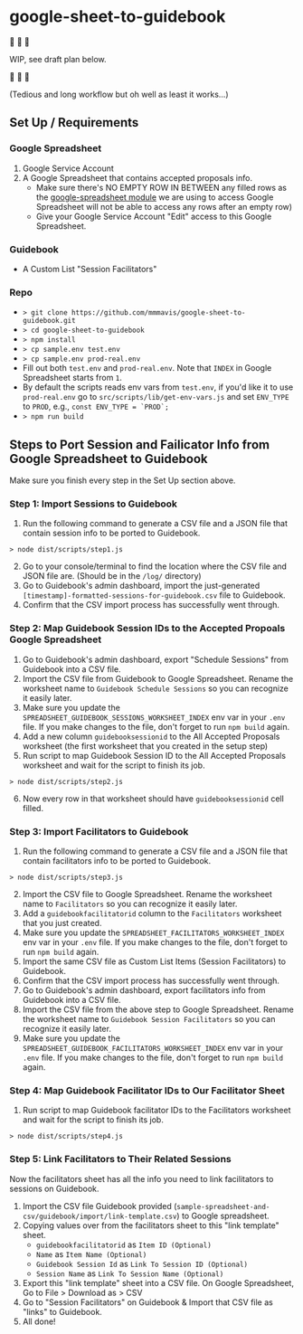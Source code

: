 # google-sheet-to-guidebook
:stop_sign: :stop_sign: :stop_sign:

WIP, see draft plan below.

:stop_sign: :stop_sign: :stop_sign:

(Tedious and long workflow but oh well as least it works...)

## Set Up / Requirements

### Google Spreadsheet

1. Google Service Account
2. A Google Spreadsheet that contains accepted proposals info.
    - Make sure there's NO EMPTY ROW IN BETWEEN any filled rows as the [google-spreadsheet module](https://www.npmjs.com/package/google-spreadsheet) we are using to access Google Spreadsheet will not be able to access any rows after an empty row)
    - Give your Google Service Account "Edit" access to this Google Spreadsheet.

### Guidebook

- A Custom List "Session Facilitators"

### Repo

- `> git clone https://github.com/mmmavis/google-sheet-to-guidebook.git`
- `> cd google-sheet-to-guidebook`
- `> npm install`
- `> cp sample.env test.env`
- `> cp sample.env prod-real.env`
- Fill out both `test.env` and `prod-real.env`. Note that `INDEX` in Google Spreadsheet starts from `1`.
- By default the scripts reads env vars from `test.env`, if you'd like it to use `prod-real.env` go to `src/scripts/lib/get-env-vars.js` and set `ENV_TYPE` to `PROD`, e.g., ```const ENV_TYPE = `PROD`;```
- `> npm run build`


## Steps to Port Session and Failicator Info from Google Spreadsheet to Guidebook

Make sure you finish every step in the Set Up section above.

### Step 1: Import Sessions to Guidebook

1. Run the following command to generate a CSV file and a JSON file that contain session info to be ported to Guidebook.

```
> node dist/scripts/step1.js
```
2. Go to your console/terminal to find the location where the CSV file and JSON file are. (Should be in the `/log/` directory)
3. Go to Guidebook's admin dashboard, import the just-generated `[timestamp]-formatted-sessions-for-guidebook.csv` file to Guidebook.
4. Confirm that the CSV import process has successfully went through.

### Step 2: Map Guidebook Session IDs to the Accepted Propoals Google Spreadsheet

1. Go to Guidebook's admin dashboard, export "Schedule Sessions" from Guidebook into a CSV file.
2. Import the CSV file from Guidebook to Google Spreadsheet. Rename the worksheet name to `Guidebook Schedule Sessions` so you can recognize it easily later.
3. Make sure you update the `SPREADSHEET_GUIDEBOOK_SESSIONS_WORKSHEET_INDEX` env var in your `.env` file. If you make changes to the file, don't forget to run `npm build` again.
4. Add a new column `guidebooksessionid` to the All Accepted Proposals worksheet (the first worksheet that you created in the setup step)
5. Run script to map Guidebook Session ID to the All Accepted Proposals worksheet and wait for the script to finish its job.
```
> node dist/scripts/step2.js
```
6. Now every row in that worksheet should have `guidebooksessionid` cell filled.

### Step 3: Import Facilitators to Guidebook

1. Run the following command to generate a CSV file and a JSON file that contain facilitators info to be ported to Guidebook.
```
> node dist/scripts/step3.js
```
2. Import the CSV file to Google Spreadsheet. Rename the worksheet name to `Facilitators` so you can recognize it easily later.
3. Add a `guidebookfacilitatorid` column to the `Facilitators` worksheet that you just created.
4. Make sure you update the `SPREADSHEET_FACILITATORS_WORKSHEET_INDEX` env var in your `.env` file. If you make changes to the file, don't forget to run `npm build` again.
5. Import the same CSV file as Custom List Items (Session Facilitators) to Guidebook.
6. Confirm that the CSV import process has successfully went through.
7. Go to Guidebook's admin dashboard, export facilitators info from Guidebook into a CSV file.
8. Import the CSV file from the above step to Google Spreadsheet. Rename the worksheet name to `Guidebook Session Facilitators` so you can recognize it easily later.
9. Make sure you update the `SPREADSHEET_GUIDEBOOK_FACILITATORS_WORKSHEET_INDEX` env var in your `.env` file. If you make changes to the file, don't forget to run `npm build` again.

### Step 4: Map Guidebook Facilitator IDs to Our Facilitator Sheet

1. Run script to map Guidebook facilitator IDs to the Facilitators worksheet and wait for the script to finish its job.
```
> node dist/scripts/step4.js
```

### Step 5: Link Facilitators to Their Related Sessions

Now the facilitators sheet has all the info you need to link facilitators to sessions on Guidebook.

1. Import the CSV file Guidebook provided (`sample-spreadsheet-and-csv/guidebook/import/link-template.csv`) to Google spreadsheet.
2. Copying values over from the facilitators sheet to this "link template" sheet.
   - `guidebookfacilitatorid` as `Item ID (Optional)`
   - `Name` as `Item Name (Optional)`
   - `Guidebook Session Id` as `Link To Session ID (Optional)`
   - `Session Name` as `Link To Session Name (Optional)`
3. Export this "link template" sheet into a CSV file. On Google Spreadsheet, Go to File > Download as > CSV
4. Go to "Session Facilitators" on Guidebook & Import that CSV file as "links" to Guidebook.
5. All done!
